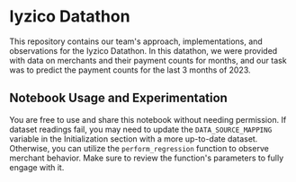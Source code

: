 # Iyzico Datathon 

This repository contains our team's approach, implementations, and observations for the Iyzico Datathon. In this datathon, we were provided with data on merchants and their payment counts for months, and our task was to predict the payment counts for the last 3 months of 2023.

## Notebook Usage and Experimentation

You are free to use and share this notebook without needing permission. If dataset readings fail, you may need to update the `DATA_SOURCE_MAPPING` variable in the Initialization section with a more up-to-date dataset. Otherwise, you can utilize the `perform_regression` function to observe merchant behavior. Make sure to review the function's parameters to fully engage with it.

